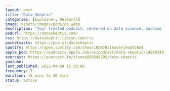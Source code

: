 ```yaml
---
layout: post
title: "Data Skeptic"
categories: [Explainer, Research]
image: assets/images/pods/ds.webp
description: "Your trusted podcast, centered on data science, machine learning, and artificial intelligence."
podurl: https://dataskeptic.com/
rss: https://dataskeptic.libsyn.com/rss
pocketcasts: https://pca.st/dataskeptic
spotify: https://open.spotify.com/show/1BZN7H3ikovSejhwQTzNm4
apple_pod: https://podcasts.apple.com/us/podcast/data-skeptic/id890348705
overcast: https://overcast.fm/itunes890348705/data-skeptic
youtube:
last_published: 2021-04-09 15:30:00
frequency: 7
duration: 15 mins to 40 mins
status: active
---
```

